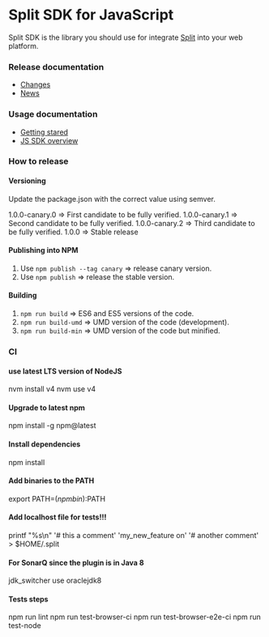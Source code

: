 # Split SDK for JavaScript

Split SDK is the library you should use for integrate [Split](http://split.io/)
into your web platform.

### Release documentation
- [Changes](./CHANGES.txt)
- [News](./NEWS.txt)

### Usage documentation
- [Getting stared](http://docs.split.io/docs/getting-started)
- [JS SDK overview](http://docs.split.io/docs/javascript-sdk-overview)

### How to release

#### Versioning

Update the package.json with the correct value using semver.

   1.0.0-canary.0 => First candidate to be fully verified.
   1.0.0-canary.1 => Second candidate to be fully verified.
   1.0.0-canary.2 => Third candidate to be fully verified.
   1.0.0          => Stable release

#### Publishing into NPM

1. Use `npm publish --tag canary` => release canary version.
1. Use `npm publish`              => release the stable version.

#### Building

1. `npm run build`     => ES6 and ES5 versions of the code.
1. `npm run build-umd` => UMD version of the code (development).
1. `npm run build-min` => UMD version of the code but minified.

### CI

#### use latest LTS version of NodeJS
nvm install v4
nvm use v4
#### Upgrade to latest npm
npm install -g npm@latest
#### Install dependencies
npm install
#### Add binaries to the PATH
export PATH=$(npm bin):$PATH
#### Add localhost file for tests!!!
printf "%s\n" '# this a comment' 'my_new_feature on' '# another comment' > $HOME/.split
#### For SonarQ since the plugin is in Java 8
jdk_switcher use oraclejdk8
#### Tests steps
npm run lint
npm run test-browser-ci
npm run test-browser-e2e-ci
npm run test-node
